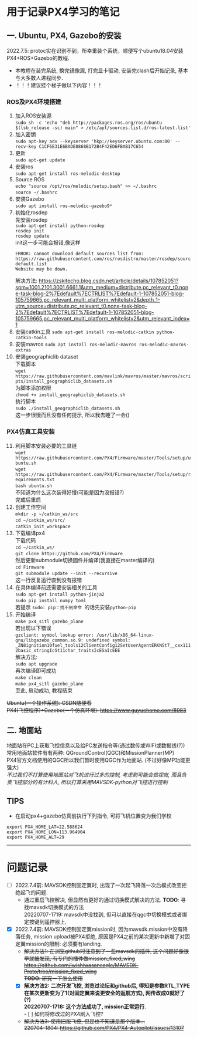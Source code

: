 # 用于记录PX4学习的笔记
## 一. Ubuntu, PX4, Gazebo的安装
2022.7.5: protoc实在识别不到，所幸重装个系统，顺便写个ubuntu18.04安装PX4+ROS+Gazebo的教程.
- 本教程在装完系统, 换完镜像源, 打完显卡驱动, 安装完clash后开始记录, 基本与大多数人进程同步. 
- ！！！建议挂个梯子做以下内容！！！  
### ROS及PX4环境搭建
1. 加入ROS安装源\
    `sudo sh -c 'echo "deb http://packages.ros.org/ros/ubuntu $(lsb_release -sc) main" > /etc/apt/sources.list.d/ros-latest.list'`
2. 加入密钥\
    `sudo apt-key adv --keyserver 'hkp://keyserver.ubuntu.com:80' --recv-key C1CF6E31E6BADE8868B172B4F42ED6FBAB17C654`
3. 更新\
    `sudo apt-get update`
4. 安装ros\
    `sudo apt-get install ros-melodic-desktop`
5. Source ROS\
    `echo "source /opt/ros/melodic/setup.bash" >> ~/.bashrc`\
    `source ~/.bashrc`
6. 安装Gazebo\
    `sudo apt install ros-melodic-gazebo9*`
7. 初始化rosdep\
    先安装rosdep\
    `sudo apt-get install python-rosdep`\
    `rosdep init`\
    `rosdep update`\
    init这一步可能会报错,像这样
    ```
    ERROR: cannot download default sources list from:
    https://raw.githubusercontent.com/ros/rosdistro/master/rosdep/sources.list.d/20-default.list
    Website may be down.
     ```
     解决方法: https://zskitecho.blog.csdn.net/article/details/107852051?spm=1001.2101.3001.6661.1&utm_medium=distribute.pc_relevant_t0.none-task-blog-2%7Edefault%7ECTRLIST%7Edefault-1-107852051-blog-105759665.pc_relevant_multi_platform_whitelistv2&depth_1-utm_source=distribute.pc_relevant_t0.none-task-blog-2%7Edefault%7ECTRLIST%7Edefault-1-107852051-blog-105759665.pc_relevant_multi_platform_whitelistv2&utm_relevant_index=1
8. 安装catkin工具
    `sudo apt-get install ros-melodic-catkin python-catkin-tools`
9. 安装mavros
    `sudo apt install ros-melodic-mavros ros-melodic-mavros-extras`
10. 安装geographiclib dataset\
    下载脚本\
    `wget https://raw.githubusercontent.com/mavlink/mavros/master/mavros/scripts/install_geographiclib_datasets.sh`\
    为脚本添加权限\
    `chmod +x install_geographiclib_datasets.sh`\
    执行脚本\
    `sudo ./install_geographiclib_datasets.sh`\
    这一步很慢而且没有任何提示, 所以我去睡了一会()
### PX4仿真工具安装
11. 利用脚本安装必要的工具链\
    `wget https://raw.githubusercontent.com/PX4/Firmware/master/Tools/setup/ubuntu.sh`\
    `wget https://raw.githubusercontent.com/PX4/Firmware/master/Tools/setup/requirements.txt`\
    `bash ubuntu.sh`\
    不知道为什么这次装得好慢(可能是因为没报错?)\
    完成后重启
12. 创建工作空间\
    `mkdir -p ~/catkin_ws/src`\
    `cd ~/catkin_ws/src/`\
    `catkin_init_workspace`
11. 下载编译px4\
    下载代码\
    `cd ~/catkin_ws/`\
    `git clone https://github.com/PX4/Firmware`\
    然后更新submodule切换固件并编译(我直接在master编译的)\
    `cd Firmware`\
    `git submodule update --init --recursive`\
    这一行反复运行直到没有报错
12. 在具体编译前还需要安装相关的工具\
    `sudo apt-get install python-jinja2`\
    `sudo pip install numpy toml`\
    若提示 `sudo: pip：找不到命令 `的话先安装`python-pip`
13. 开始编译\
    `make px4_sitl gazebo_plane`\
    若出现以下错误\
    `gzclient: symbol lookup error: /usr/lib/x86_64-linux-gnu/libgazebo_common.so.9: undefined symbol: _ZN8ignition10fuel_tools12ClientConfig12SetUserAgentERKNSt7__cxx1112basic_stringIcSt11char_traitsIcESaIcEEE`\
    解决方法:\
    `sudo apt upgrade`\
    再次编译即可成功\
    `make clean`\
    `make px4_sitl gazebo_plane`\
    至此, 启动成功, 教程结束



~~Ubuntu(一个操作系统): CSDN随便看~~\
~~PX4(飞控程序)+Gazebo(一个仿真环境): https://www.guyuehome.com/8983~~
## 二. 地面站
地面站在PC上获取飞控信息以及给PC发送指令等(通过数传或WIFI或数据线(?))
常用地面站软件有有两种: QGroundControl(QGC)和MissionPlanner(MP)\
PX4官方文档使用的QGC所以我们暂时使用QGC作为地面站. (不过好像MP功能更强大)\
*不过我们不打算使用地面站对飞机进行过多的控制, 考虑到可能会做视觉, 而且负责飞控部分的有计科人, 所以打算采用MAVSDK-python对飞控进行控制*
## TIPS  
- 在启动px4+gazebo仿真前执行下列指令, 可将飞机位置变为我们学校  
```
export PX4_HOME_LAT=22.588624
export PX4_HOME_LON=113.964904
export PX4_HOME_ALT=29
```


---
# 问题记录
- [ ] 2022.7.4前: MAVSDK控制固定翼时, 出现了一次起飞降落一次后模式改变拒绝起飞的问题. 
    - 通过重启飞控解决, 但显然有更好的通过切换模式解决的方法. 
       **TODO**: 寻找mavsdk切换模式的方法  
       20220707-1719: mavsdk中没找到, 但可以直接在qgc中切换模式或者绑定按键到遥控器上. 
- [x] 2022.7.4前: MAVSDK控制固定翼mission时, 因为mavsdk.mission中没有降落任务, mission upload被PX4拒绝, 原因是PX4之前的某次更新中新增了对固定翼mission的限制: 必须要有landing. 
    - ~~解决方法1: 在浏览github时注意到了一些mavsdk的插件, 这个问题好像很早就被发现, 有专门的插件做mission_fixed_wing\
    https://github.com/iwishiwasaneagle/MAVSDK-Proto/tree/mission_fixed_wing \
        **TODO**: 研究一下怎么使用~~
    - [x] **解决方法2: 二次开发飞控, 浏览过论坛和github后, 得知是参数RTL_TYPE在某次更新变为了1(对固定翼来说更安全的返航方式), 网传改成0就好了(?)**  
        **20220707-1718: 这个方法成功了, mission正常运行.**  
            - [ ] 如何将修改过的PX4刷入飞控?
    - ~~解决方法3: 使用旧版飞控, 但是也不知道是那个版本...\
        220704-1804: https://github.com/PX4/PX4-Autopilot/issues/13107~~
